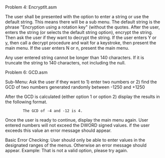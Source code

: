 Problem 4:  EncryptIt.asm

 The user shall be presented with the option to enter a string or use the default string.  This means there will be a sub menu.  The default string is the phrase "Encryption using a rotation key"  (without the quotes.  After the user, enters the string (or selects the default string option), encrypt the string.  Then ask the user if they want to decrypt the string.  If the user enters Y or y, then call a decrypt procedure and wait for a keystroke, then present the main menu.  If the user enters N or n, present the main menu.

Any user entered string cannot be longer than 140 characters. If it is truncate the string to 140 characters, not including the null.

Problem 6:  GCD.asm

Sub-Menu:  Ask the user if they want to 1) enter two numbers or 2) find the GCD of  two numbers generated randomly between -1250 and +1250

 

 After the GCD is calculated (either option 1 or option 2) display the results in the following format. 

            The GCD of -4 and -12 is 4. 

Once the user is ready to continue, display the main menu again.  User entered numbers will not exceed the DWORD signed values.  if the user exceeds this value an error message should appear.

 

Basic Error Checking:  User should only be able to enter values in the designated ranges of the menus.  Otherwise an error message should appear.  Example:  That is not a valid option, please try again.